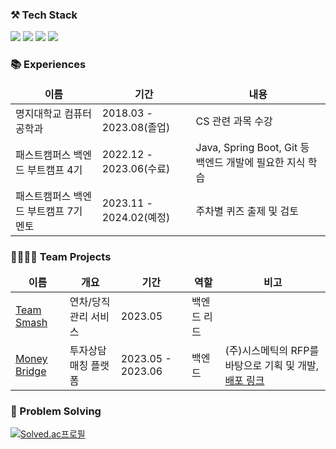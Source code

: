 ### ⚒️ Tech Stack
<p>
  <img src="https://img.shields.io/badge/Java-007396?&style=flat&logo=OpenJDK&logoColor=white">
  <img src="https://img.shields.io/badge/Spring_Boot-F2F4F9?style=flat&logo=spring-boot" />
  <img src="https://img.shields.io/badge/JPA-6DB33F?style=flat" />
  <img src="https://img.shields.io/badge/MySQL-005C84?style=flat&logo=mysql&logoColor=white"/>
</p>

### 📚 Experiences
<table>
  <thead align="center">
    <tr>
      <td><b>이름</b></td>
      <td><b>기간</b></td>
      <td><b>내용</b></td>
    </tr>
  </thead>
  <tbody>
    <tr>
      <td>명지대학교 컴퓨터공학과</td>
      <td>2018.03 - 2023.08(졸업)</td>
      <td>CS 관련 과목 수강</td>
    </tr>
    <tr>
      <td>패스트캠퍼스 백엔드 부트캠프 4기</td>
      <td>2022.12 - 2023.06(수료)</td>
      <td>Java, Spring Boot, Git 등 백엔드 개발에 필요한 지식 학습</td>
    </tr>
    <tr>
      <td>패스트캠퍼스 백엔드 부트캠프 7기 멘토</td>
      <td>2023.11 - 2024.02(예정)</td>
      <td>주차별 퀴즈 출제 및 검토</a></td>
    </tr>
  </tbody>
</table>

### 👨‍👩‍👧‍👦 Team Projects
<table>
  <thead align="center">
    <tr border: none;>
      <td><b>이름</b></td>
      <td><b>개요</b></td>
      <td><b>기간</b></td>
      <td><b>역할</b></td>
      <td><b>비고</b></td>
    </tr>
  </thead>
  <tbody>
    <tr>
      <td>
        <a href="https://github.com/smash-teams/smash-teams-BE">Team Smash</a>
      </td>
      <td>연차/당직 관리 서비스</td>
      <td>2023.05</td>
      <td>백엔드 리드</td>
      <td></td>
    </tr>
    <tr>
      <td>
        <a href="https://github.com/FINALALT1/BACKEND">Money Bridge</a>
      </td>
      <td>투자상담 매칭 플랫폼</td>
      <td>2023.05 - 2023.06</td>
      <td>백엔드</td>
      <td>(주)시스메틱의 RFP를 바탕으로 기획 및 개발, <a href="https://www.moneybridge.co.kr/">배포 링크</a></td>
    </tr>
  </tbody>
</table>

### 🎲 Problem Solving
[![Solved.ac프로필](http://mazassumnida.wtf/api/v2/generate_badge?boj=hol1319)](https://solved.ac/hol1319)
